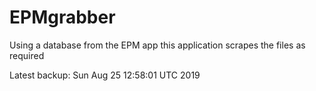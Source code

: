 # EPMgrabber
Using a database from the EPM app this application scrapes the files as required


Latest backup: Sun Aug 25 12:58:01 UTC 2019
